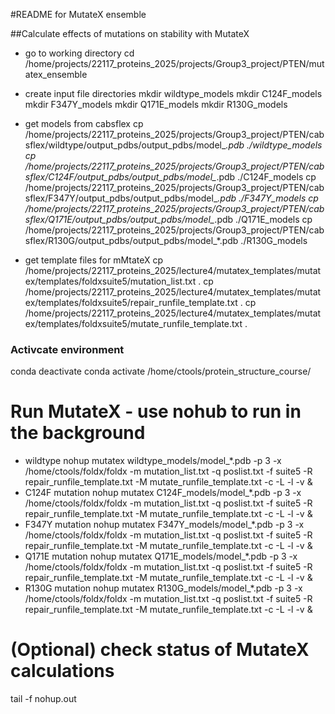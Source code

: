 #README for MutateX ensemble

##Calculate effects of mutations on stability with MutateX

- go to working directory
cd /home/projects/22117_proteins_2025/projects/Group3_project/PTEN/mutatex_ensemble

- create input file directories
mkdir wildtype_models
mkdir C124F_models
mkdir F347Y_models
mkdir Q171E_models
mkdir R130G_models

- get models from cabsflex
cp /home/projects/22117_proteins_2025/projects/Group3_project/PTEN/cabsflex/wildtype/output_pdbs/output_pdbs/model_*.pdb ./wildtype_models
cp /home/projects/22117_proteins_2025/projects/Group3_project/PTEN/cabsflex/C124F/output_pdbs/output_pdbs/model_*.pdb ./C124F_models
cp /home/projects/22117_proteins_2025/projects/Group3_project/PTEN/cabsflex/F347Y/output_pdbs/output_pdbs/model_*.pdb ./F347Y_models
cp /home/projects/22117_proteins_2025/projects/Group3_project/PTEN/cabsflex/Q171E/output_pdbs/output_pdbs/model_*.pdb ./Q171E_models
cp /home/projects/22117_proteins_2025/projects/Group3_project/PTEN/cabsflex/R130G/output_pdbs/output_pdbs/model_*.pdb ./R130G_models

- get template files for mMtateX
cp /home/projects/22117_proteins_2025/lecture4/mutatex_templates/mutatex/templates/foldxsuite5/mutation_list.txt .
cp /home/projects/22117_proteins_2025/lecture4/mutatex_templates/mutatex/templates/foldxsuite5/repair_runfile_template.txt .
cp /home/projects/22117_proteins_2025/lecture4/mutatex_templates/mutatex/templates/foldxsuite5/mutate_runfile_template.txt .

### Activcate environment ###
conda deactivate
conda activate /home/ctools/protein_structure_course/

# Run MutateX - use nohub to run in the background
- wildtype
nohup mutatex wildtype_models/model_*.pdb -p 3 -x /home/ctools/foldx/foldx -m mutation_list.txt -q poslist.txt -f suite5 -R repair_runfile_template.txt -M mutate_runfile_template.txt -c -L -l -v  &
- C124F mutation
nohup mutatex C124F_models/model_*.pdb -p 3 -x /home/ctools/foldx/foldx -m mutation_list.txt -q poslist.txt -f suite5 -R repair_runfile_template.txt -M mutate_runfile_template.txt -c -L -l -v  &
- F347Y mutation
nohup mutatex F347Y_models/model_*.pdb -p 3 -x /home/ctools/foldx/foldx -m mutation_list.txt -q poslist.txt -f suite5 -R repair_runfile_template.txt -M mutate_runfile_template.txt -c -L -l -v  &
- Q171E mutation
nohup mutatex Q171E_models/model_*.pdb -p 3 -x /home/ctools/foldx/foldx -m mutation_list.txt -q poslist.txt -f suite5 -R repair_runfile_template.txt -M mutate_runfile_template.txt -c -L -l -v  &
- R130G mutation
nohup mutatex R130G_models/model_*.pdb -p 3 -x /home/ctools/foldx/foldx -m mutation_list.txt -q poslist.txt -f suite5 -R repair_runfile_template.txt -M mutate_runfile_template.txt -c -L -l -v  &

# (Optional) check status of MutateX calculations
tail -f nohup.out
